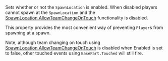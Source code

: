 Sets whether or not the `SpawnLocation` is enabled. When disabled players cannot spawn at the `SpawnLocation` and the [SpawnLocation.AllowTeamChangeOnTouch](https://developer.roblox.com/api-reference/property/SpawnLocation/AllowTeamChangeOnTouch) functionality is disabled.

This property provides the most convenient way of preventing `Player`s from spawning at a spawn.

Note, although team changing on touch using [SpawnLocation.AllowTeamChangeOnTouch](https://developer.roblox.com/api-reference/property/SpawnLocation/AllowTeamChangeOnTouch) is disabled when Enabled is set to false, other touched events using `BasePart.Touched` will still fire.